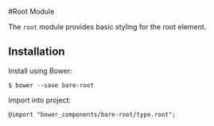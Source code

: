 #Root Module

The `root` module provides basic styling for the root element.

## Installation

Install using Bower:

	$ bower --save bare-root

Import into project:

	@import "bower_components/bare-root/type.root";